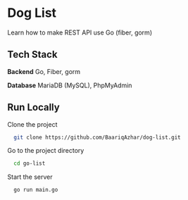 
# Dog List



Learn how to make REST API use Go (fiber, gorm)

## Tech Stack

**Backend** Go, Fiber, gorm

**Database** MariaDB (MySQL), PhpMyAdmin


## Run Locally

Clone the project

```bash
  git clone https://github.com/BaariqAzhar/dog-list.git
```

Go to the project directory

```bash
  cd go-list
```

Start the server

```bash
  go run main.go
```